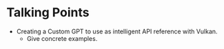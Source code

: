 # Talking Points

- Creating a Custom GPT to use as intelligent API reference with Vulkan.
    - Give concrete examples.